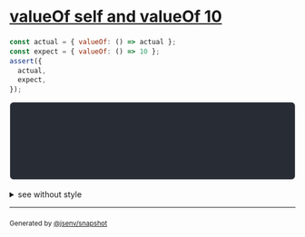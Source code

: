 # [valueOf self and valueOf 10](../../wrapped_value.test.js#L301)

```js
const actual = { valueOf: () => actual };
const expect = { valueOf: () => 10 };
assert({
  actual,
  expect,
});
```

![img](throw.svg)

<details>
  <summary>see without style</summary>

```console
AssertionError: actual and expect are different

actual: {
  valueOf(): actual,
}
expect: {
  valueOf(): 10,
}
```

</details>

---
<sub>
  Generated by <a href="https://github.com/jsenv/core/tree/main/packages/independent/snapshot">@jsenv/snapshot</a>
</sub>